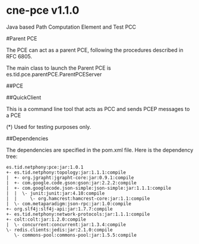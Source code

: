 cne-pce v1.1.0
==============

Java based Path Computation Element and Test PCC

#Parent PCE

The PCE can act as a parent PCE, following the procedures described in RFC 6805.

The main class to launch the Parent PCE is es.tid.pce.parentPCE.ParentPCEServer

##PCE

##QuickClient

This is a command line tool that acts as PCC and sends PCEP messages to a PCE

(*) Used for testing purposes only. 

##Dependencies

The dependencies are specified in the pom.xml file.
Here is the dependency tree:
 ```
 es.tid.netphony:pce:jar:1.0.1
 +- es.tid.netphony:topology:jar:1.1.1:compile
 |  +- org.jgrapht:jgrapht-core:jar:0.9.1:compile
 |  +- com.google.code.gson:gson:jar:2.2.2:compile
 |  +- com.googlecode.json-simple:json-simple:jar:1.1.1:compile
 |  |  \- junit:junit:jar:4.10:compile
 |  |     \- org.hamcrest:hamcrest-core:jar:1.1:compile
 |  \- com.metaparadigm:json-rpc:jar:1.0:compile
 +- org.slf4j:slf4j-api:jar:1.7.7:compile
 +- es.tid.netphony:network-protocols:jar:1.1.1:compile
 +- colt:colt:jar:1.2.0:compile
 |  \- concurrent:concurrent:jar:1.3.4:compile
 \- redis.clients:jedis:jar:2.1.0:compile
    \- commons-pool:commons-pool:jar:1.5.5:compile

 ```


